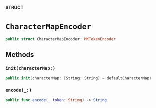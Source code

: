 **STRUCT**

# `CharacterMapEncoder`

```swift
public struct CharacterMapEncoder: MKTokenEncoder
```

## Methods
### `init(characterMap:)`

```swift
public init(characterMap: [String: String] = defaultCharacterMap)
```

### `encode(_:)`

```swift
public func encode(_ token: String) -> String
```
